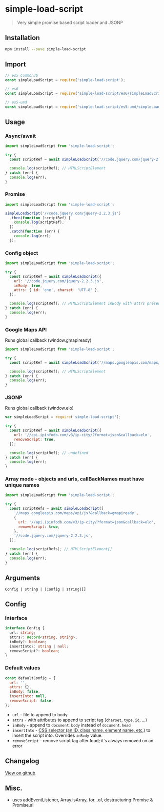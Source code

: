 # simple-load-script

> Very simple promise based script loader and JSONP

## Installation

```bash
npm install --save simple-load-script
```

## Import

```js
// es5 CommonJS
const simpleLoadScript = require('simple-load-script');

// es6
const simpleLoadScript = require('simple-load-script/es6/simpleLoadScript');

// es5-umd
const simpleLoadScript = require('simple-load-script/es5-umd/simpleLoadScript');
```

## Usage

### Async/await

```js
import simpleLoadScript from 'simple-load-script';

try {
  const scriptRef = await simpleLoadScript('//code.jquery.com/jquery-2.2.3.js');

  console.log(scriptRef); // HTMLScriptElement
} catch (err) {
  console.log(err);
}
```

### Promise

```js
import simpleLoadScript from 'simple-load-script';

simpleLoadScript('//code.jquery.com/jquery-2.2.3.js')
  .then(function (scriptRef) {
    console.log(scriptRef);
  })
  .catch(function (err) {
    console.log(err);
  });
```

### Config object

```js
import simpleLoadScript from 'simple-load-script';

try {
  const scriptRef = await simpleLoadScript({
    url: '//code.jquery.com/jquery-2.2.3.js',
    inBody: true,
    attrs: { id: 'one', charset: 'UTF-8' },
  });

  console.log(scriptRef); // HTMLScriptElement inBody with attrs present
} catch (err) {
  console.log(err);
}
```

### Google Maps API

Runs global callback (window.gmapiready)

```js
import simpleLoadScript from 'simple-load-script';

try {
  const scriptRef = await simpleLoadScript('//maps.googleapis.com/maps/api/js?&callback=gmapiready');

  console.log(scriptRef); // HTMLScriptElement
} catch (err) {
  console.log(err);
}
```

### JSONP

Runs global callback (window.elo)

```js
var simpleLoadScript = require('simple-load-script');

try {
  const scriptRef = await simpleLoadScript({
    url: '//api.ipinfodb.com/v3/ip-city/?format=json&callback=elo',
    removeScript: true,
  });

  console.log(scriptRef); // undefined
} catch (err) {
  console.log(err);
}
```

### Array mode - objects and urls, callBackNames must have unique names

```js
import simpleLoadScript from 'simple-load-script';

try {
  const scriptRefs = await simpleLoadScript([
    '//maps.googleapis.com/maps/api/js?&callback=gmapiready',
    {
      url: '//api.ipinfodb.com/v3/ip-city/?format=json&callback=elo',
      removeScript: true,
    },
    '//code.jquery.com/jquery-2.2.3.js',
  ]);

  console.log(scriptRefs); // HTMLScriptElement[]
} catch (err) {
  console.log(err);
}
```

## Arguments

`Config | string | (Config | string)[]`

## Config

### Interface

```ts
interface Config {
  url: string;
  attrs?: Record<string, string>;
  inBody?: boolean;
  insertInto?: string | null;
  removeScript?: boolean;
}
```

### Default values

```js
const defaultConfig = {
  url: '',
  attrs: {},
  inBody: false,
  insertInto: null,
  removeScript: false,
};
```

- `url` - file to append to body
- `attrs` - with attributes to append to script tag (`charset`, `type`, `id`, &hellip;)
- `inBody` - append to `document.body` instead of `document.head`
- `insertInto` - [CSS selector (an ID, class name, element name, etc.)](https://developer.mozilla.org/en/docs/Web/API/Document/querySelector) to insert the script into. Overrides `inBody` value.
- `removeScript` - remove script tag after load; it's always removed on an error

## Changelog

[View on github](https://github.com/tomek-f/simple-load-script/blob/master/changelog.md).

## Misc.

- uses addEventListener, Array.isArray, for…of, destructuring Promise & Promise.all
